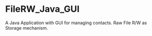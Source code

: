 # FileRW_Java_GUI
A Java Application with GUI for managing contacts. Raw File R/W as Storage mechanism.

